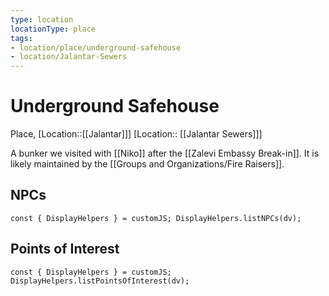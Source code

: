 ```yaml
---
type: location
locationType: place
tags: 
- location/place/underground-safehouse
- location/Jalantar-Sewers
---
```


# Underground Safehouse
Place, [Location::[[Jalantar]]] [Location:: [[Jalantar Sewers]]]

A bunker we visited with [[Niko]] after the [[Zalevi Embassy Break-in]]. It is likely maintained by the [[Groups and Organizations/Fire Raisers]].

## NPCs
```dataviewjs
const { DisplayHelpers } = customJS; DisplayHelpers.listNPCs(dv);
```

## Points of Interest
```dataviewjs
const { DisplayHelpers } = customJS; DisplayHelpers.listPointsOfInterest(dv);
```
